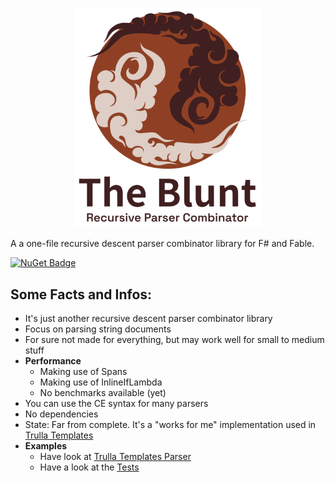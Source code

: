 <p align="center">
    <img src='./artwork/logo_github.png' alt='logo' width='300' />
</p>


A a one-file recursive descent parser combinator library for F# and Fable.

[![NuGet Badge](http://img.shields.io/nuget/v/TheBlunt.svg?style=flat)](https://www.nuget.org/packages/TheBlunt)

Some Facts and Infos:
---

* It's just another recursive descent parser combinator library
* Focus on parsing string documents
* For sure not made for everything, but may work well for small to medium stuff
* **Performance**
  * Making use of Spans
  * Making use of InlineIfLambda
  * No benchmarks available (yet)
* You can use the CE syntax for many parsers
* No dependencies
* State: Far from complete. It's a "works for me" implementation used in [Trulla Templates](https://github.com/RonaldSchlenker/Trulla)
* **Examples**
  * Have look at [Trulla Templates Parser](https://github.com/RonaldSchlenker/Trulla/blob/main/src/CoreFiles/Parsing.fs)
  * Have a look at the [Tests](./src/Tests/ParserTests.fs)
